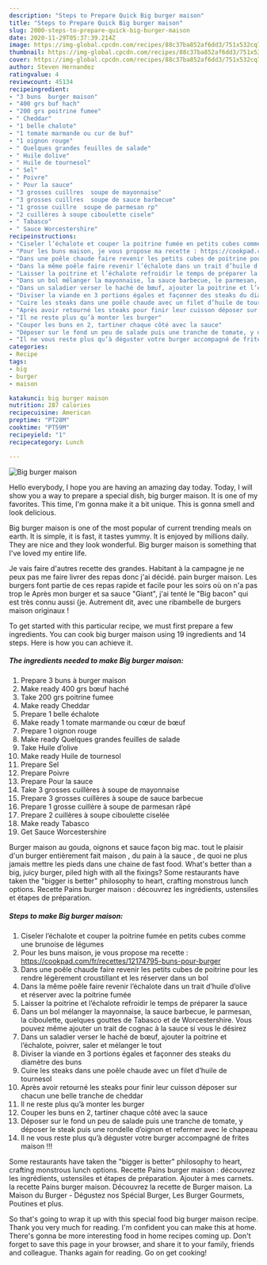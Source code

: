 ```yaml
---
description: "Steps to Prepare Quick Big burger maison"
title: "Steps to Prepare Quick Big burger maison"
slug: 2000-steps-to-prepare-quick-big-burger-maison
date: 2020-11-29T05:37:39.214Z
image: https://img-global.cpcdn.com/recipes/88c37ba852af6dd3/751x532cq70/big-burger-maison-photo-principale-de-la-recette.jpg
thumbnail: https://img-global.cpcdn.com/recipes/88c37ba852af6dd3/751x532cq70/big-burger-maison-photo-principale-de-la-recette.jpg
cover: https://img-global.cpcdn.com/recipes/88c37ba852af6dd3/751x532cq70/big-burger-maison-photo-principale-de-la-recette.jpg
author: Steven Hernandez
ratingvalue: 4
reviewcount: 45134
recipeingredient:
- "3 buns  burger maison"
- "400 grs buf hach"
- "200 grs poitrine fumee"
- " Cheddar"
- "1 belle chalote"
- "1 tomate marmande ou cur de buf"
- "1 oignon rouge"
- " Quelques grandes feuilles de salade"
- " Huile dolive"
- " Huile de tournesol"
- " Sel"
- " Poivre"
- " Pour la sauce"
- "3 grosses cuillres  soupe de mayonnaise"
- "3 grosses cuillres  soupe de sauce barbecue"
- "1 grosse cuillre  soupe de parmesan rp"
- "2 cuillères à soupe ciboulette cisele"
- " Tabasco"
- " Sauce Worcestershire"
recipeinstructions:
- "Ciseler l’échalote et couper la poitrine fumée en petits cubes comme une brunoise de légumes"
- "Pour les buns maison, je vous propose ma recette : https://cookpad.com/fr/recettes/12174795-buns-pour-burger"
- "Dans une poêle chaude faire revenir les petits cubes de poitrine pour les rendre légèrement croustillant et les réserver dans un bol"
- "Dans la même poêle faire revenir l’échalote dans un trait d’huile d’olive et réserver avec la poitrine fumée"
- "Laisser la poitrine et l’échalote refroidir le temps de préparer la sauce"
- "Dans un bol mélanger la mayonnaise, la sauce barbecue, le parmesan, la ciboulette, quelques gouttes de Tabasco et de Worcestershire. Vous pouvez même ajouter un trait de cognac à la sauce si vous le désirez"
- "Dans un saladier verser le haché de bœuf, ajouter la poitrine et l’échalote, poivrer, saler et mélanger le tout"
- "Diviser la viande en 3 portions égales et façonner des steaks du diamètre des buns"
- "Cuire les steaks dans une poêle chaude avec un filet d’huile de tournesol"
- "Après avoir retourné les steaks pour finir leur cuisson déposer sur chacun une belle tranche de cheddar"
- "Il ne reste plus qu’à monter les burger"
- "Couper les buns en 2, tartiner chaque côté avec la sauce"
- "Déposer sur le fond un peu de salade puis une tranche de tomate, y déposer le steak puis une rondelle d’oignon et refermer avec le chapeau"
- "Il ne vous reste plus qu’à déguster votre burger accompagné de frites maison !!!"
categories:
- Recipe
tags:
- big
- burger
- maison

katakunci: big burger maison 
nutrition: 287 calories
recipecuisine: American
preptime: "PT28M"
cooktime: "PT59M"
recipeyield: "1"
recipecategory: Lunch

---
```



![Big burger maison](https://img-global.cpcdn.com/recipes/88c37ba852af6dd3/751x532cq70/big-burger-maison-photo-principale-de-la-recette.jpg)

Hello everybody, I hope you are having an amazing day today. Today, I will show you a way to prepare a special dish, big burger maison. It is one of my favorites. This time, I'm gonna make it a bit unique. This is gonna smell and look delicious.

Big burger maison is one of the most popular of current trending meals on earth. It is simple, it is fast, it tastes yummy. It is enjoyed by millions daily. They are nice and they look wonderful. Big burger maison is something that I've loved my entire life.

Je vais faire d&#39;autres recette des grandes. Habitant à la campagne je ne peux pas me faire livrer des repas donc j&#39;ai décidé. pain burger maison. Les burgers font partie de ces repas rapide et facile pour les soirs où on n&#39;a pas trop le Après mon burger et sa sauce &#34;Giant&#34;, j&#39;ai tenté le &#34;Big bacon&#34; qui est très connu aussi (je. Autrement dit, avec une ribambelle de burgers maison originaux !


To get started with this particular recipe, we must first prepare a few ingredients. You can cook big burger maison using 19 ingredients and 14 steps. Here is how you can achieve it.

<!--inarticleads1-->

##### The ingredients needed to make Big burger maison:

1. Prepare 3 buns à burger maison
1. Make ready 400 grs bœuf haché
1. Take 200 grs poitrine fumee
1. Make ready  Cheddar
1. Prepare 1 belle échalote
1. Make ready 1 tomate marmande ou cœur de bœuf
1. Prepare 1 oignon rouge
1. Make ready  Quelques grandes feuilles de salade
1. Take  Huile d’olive
1. Make ready  Huile de tournesol
1. Prepare  Sel
1. Prepare  Poivre
1. Prepare  Pour la sauce
1. Take 3 grosses cuillères à soupe de mayonnaise
1. Prepare 3 grosses cuillères à soupe de sauce barbecue
1. Prepare 1 grosse cuillère à soupe de parmesan râpé
1. Prepare 2 cuillères à soupe ciboulette ciselée
1. Make ready  Tabasco
1. Get  Sauce Worcestershire


Burger maison au gouda, oignons et sauce façon big mac. tout le plaisir d&#39;un burger entièrement fait maison , du pain à la sauce , de quoi ne plus jamais mettre les pieds dans une chaine de fast food. What&#39;s better than a big, juicy burger, piled high with all the fixings? Some restaurants have taken the &#34;bigger is better&#34; philosophy to heart, crafting monstrous lunch options. Recette Pains burger maison : découvrez les ingrédients, ustensiles et étapes de préparation. 

<!--inarticleads2-->

##### Steps to make Big burger maison:

1. Ciseler l’échalote et couper la poitrine fumée en petits cubes comme une brunoise de légumes
1. Pour les buns maison, je vous propose ma recette : https://cookpad.com/fr/recettes/12174795-buns-pour-burger
1. Dans une poêle chaude faire revenir les petits cubes de poitrine pour les rendre légèrement croustillant et les réserver dans un bol
1. Dans la même poêle faire revenir l’échalote dans un trait d’huile d’olive et réserver avec la poitrine fumée
1. Laisser la poitrine et l’échalote refroidir le temps de préparer la sauce
1. Dans un bol mélanger la mayonnaise, la sauce barbecue, le parmesan, la ciboulette, quelques gouttes de Tabasco et de Worcestershire. Vous pouvez même ajouter un trait de cognac à la sauce si vous le désirez
1. Dans un saladier verser le haché de bœuf, ajouter la poitrine et l’échalote, poivrer, saler et mélanger le tout
1. Diviser la viande en 3 portions égales et façonner des steaks du diamètre des buns
1. Cuire les steaks dans une poêle chaude avec un filet d’huile de tournesol
1. Après avoir retourné les steaks pour finir leur cuisson déposer sur chacun une belle tranche de cheddar
1. Il ne reste plus qu’à monter les burger
1. Couper les buns en 2, tartiner chaque côté avec la sauce
1. Déposer sur le fond un peu de salade puis une tranche de tomate, y déposer le steak puis une rondelle d’oignon et refermer avec le chapeau
1. Il ne vous reste plus qu’à déguster votre burger accompagné de frites maison !!!


Some restaurants have taken the &#34;bigger is better&#34; philosophy to heart, crafting monstrous lunch options. Recette Pains burger maison : découvrez les ingrédients, ustensiles et étapes de préparation. Ajouter à mes carnets. la recette Pains burger maison. Découvrez la recette de Burger maison. La Maison du Burger - Dégustez nos Spécial Burger, Les Burger Gourmets, Poutines et plus. 

So that's going to wrap it up with this special food big burger maison recipe. Thank you very much for reading. I'm confident you can make this at home. There's gonna be more interesting food in home recipes coming up. Don't forget to save this page in your browser, and share it to your family, friends and colleague. Thanks again for reading. Go on get cooking!
